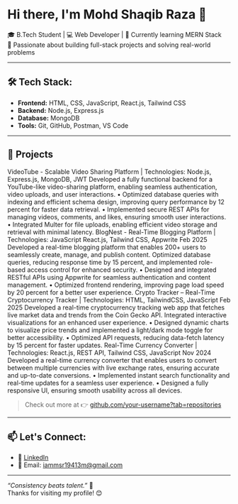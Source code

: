 # Hi there, I'm Mohd Shaqib Raza 👋

🎓 B.Tech Student | 💻 Web Developer | 🌱 Currently learning MERN Stack  
🚀 Passionate about building full-stack projects and solving real-world problems

---

## 🛠️ Tech Stack:
- **Frontend:** HTML, CSS, JavaScript, React.js, Tailwind CSS  
- **Backend:** Node.js, Express.js  
- **Database:** MongoDB  
- **Tools:** Git, GitHub, Postman, VS Code  

---

## 💼 Projects
VideoTube - Scalable Video Sharing Platform | Technologies: Node.js, Express.js, MongoDB, JWT
Developed a fully functional backend for a YouTube-like video-sharing platform, enabling seamless authentication, video
uploads, and user interactions.
• Optimized database queries with indexing and efficient schema design, improving query performance by 12 percent for
faster data retrieval.
• Implemented secure REST APIs for managing videos, comments, and likes, ensuring smooth user interactions.
• Integrated Multer for file uploads, enabling efficient video storage and retrieval with minimal latency.
BlogNest - Real-Time Blogging Platform | Technologies: JavaScript React.js, Tailwind CSS, Appwrite Feb 2025
Developed a real-time blogging platform that enables 200+ users to seamlessly create, manage, and publish content. Optimized
database queries, reducing response time by 15 percent, and implemented role-based access control for enhanced security.
• Designed and integrated RESTful APIs using Appwrite for seamless authentication and content management.
• Optimized frontend rendering, improving page load speed by 20 percent for a better user experience.
Crypto Tracker – Real-Time Cryptocurrency Tracker | Technologies: HTML, TailwindCSS, JavaScript Feb 2025
Developed a real-time cryptocurrency tracking web app that fetches live market data and trends from the Coin Gecko API.
Integrated interactive visualizations for an enhanced user experience.
• Designed dynamic charts to visualize price trends and implemented a light/dark mode toggle for better accessibility.
• Optimized API requests, reducing data-fetch latency by 15 percent for faster updates.
Real-Time Currency Converter | Technologies: React.js, REST API, Tailwind CSS, JavaScript Nov 2024
Developed a real-time currency converter that enables users to convert between multiple currencies with live exchange rates,
ensuring accurate and up-to-date conversions.
• Implemented instant search functionality and real-time updates for a seamless user experience.
• Designed a fully responsive UI, ensuring smooth usability across all devices.

> Check out more at 👉 [github.com/your-username?tab=repositories](https://github.com/your-username?tab=repositories)

---

## 📫 Let's Connect:
- 🔗 [LinkedIn](https://www.linkedin.com/in/mohd-shaqib-raza/)
- 📧 Email: iammsr19413m@gmail.com

---

*“Consistency beats talent.”* 💪  
Thanks for visiting my profile! 😊

